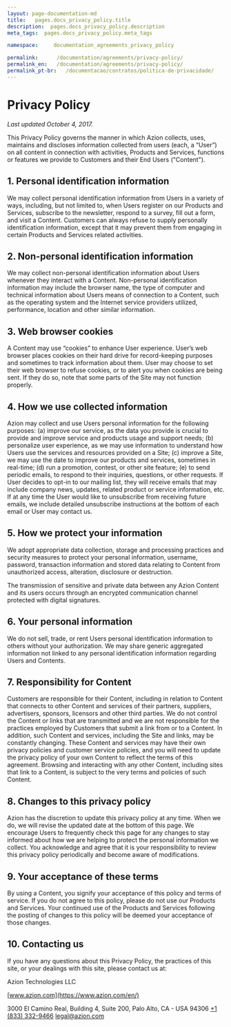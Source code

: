 ```yaml
---
layout: page-documentation-md
title:   pages.docs_privacy_policy.title 
description:  pages.docs_privacy_policy.description 
meta_tags:  pages.docs_privacy_policy.meta_tags 

namespace:     documentation_agreements_privacy_policy

permalink:      /documentation/agreements/privacy-policy/
permalink_en:   /documentation/agreements/privacy-policy/
permalink_pt-br:   /documentacao/contratos/politica-de-privacidade/
---
```

# Privacy **Policy**

*Last updated October 4, 2017.*

This Privacy Policy governs the manner in which Azion collects, uses, maintains and discloses information collected from users (each, a “User”) on all content in connection with activities, Products and Services, functions or features we provide to Customers and their End Users ("Content").

## 1. Personal identification information

We may collect personal identification information from Users in a variety of ways, including, but not limited to, when Users register on our Products and Services, subscribe to the newsletter, respond to a survey, fill out a form, and visit a Content. Customers can always refuse to supply personally identification information, except that it may prevent them from engaging in certain Products and Services related activities.

## 2. Non-personal identification information

We may collect non-personal identification information about Users whenever they interact with a Content. Non-personal identification information may include the browser name, the type of computer and technical information about Users means of connection to a Content, such as the operating system and the Internet service providers utilized, performance, location and other similar information.

## 3. Web browser cookies

A Content may use “cookies” to enhance User experience. User’s web browser places cookies on their hard drive for record-keeping purposes and sometimes to track information about them. User may choose to set their web browser to refuse cookies, or to alert you when cookies are being sent. If they do so, note that some parts of the Site may not function properly.

## 4. How we use collected information

Azion may collect and use Users personal information for the following purposes: (a) improve our service, as the data you provide is crucial to provide and improve service and products usage and support needs; (b) personalize user experience, as we may use information to understand how Users use the services and resources provided on a Site; (c) improve a Site, we may use the date to improve our products and services, sometimes in real-time; (d) run a promotion, contest, or other site feature; (e) to send periodic emails, to respond to their inquiries, questions, or other requests. If User decides to opt-in to our mailing list, they will receive emails that may include company news, updates, related product or service information, etc. If at any time the User would like to unsubscribe from receiving future emails, we include detailed unsubscribe instructions at the bottom of each email or User may contact us.

## 5. How we protect your information

We adopt appropriate data collection, storage and processing practices and security measures to protect your personal information, username, password, transaction information and stored data relating to Content from unauthorized access, alteration, disclosure or destruction.

The transmission of sensitive and private data between any Azion Content and its users occurs through an encrypted communication channel protected with digital signatures.

## 6. Your personal information

We do not sell, trade, or rent Users personal identification information to others without your authorization. We may share generic aggregated information not linked to any personal identification information regarding Users and Contents.

## 7. Responsibility for Content

Customers are responsible for their Content, including in relation to Content that connects to other Content and services of their partners, suppliers, advertisers, sponsors, licensors and other third parties. We do not control the Content or links that are transmitted and we are not responsible for the practices employed by Customers that submit a link from or to a Content. In addition, such Content and services, including the Site and links, may be constantly changing. These Content and services may have their own privacy policies and customer service policies, and you will need to update the privacy policy of your own Content to reflect the terms of this agreement. Browsing and interacting with any other Content, including sites that link to a Content, is subject to the very terms and policies of such Content.

## 8. Changes to this privacy policy

Azion has the discretion to update this privacy policy at any time. When we do, we will revise the updated date at the bottom of this page. We encourage Users to frequently check this page for any changes to stay informed about how we are helping to protect the personal information we collect. You acknowledge and agree that it is your responsibility to review this privacy policy periodically and become aware of modifications.

## 9. Your acceptance of these terms

By using a Content, you signify your acceptance of this policy and terms of service. If you do not agree to this policy, please do not use our Products and Services. Your continued use of the Products and Services following the posting of changes to this policy will be deemed your acceptance of those changes.

## 10. Contacting us

If you have any questions about this Privacy Policy, the practices of this site, or your dealings with this site, please contact us at:

Azion Technologies LLC

[www.azion.com](https://www.azion.com/en/)

3000 El Camino Real, Building 4, Suite 200, Palo Alto, CA - USA 94306
[‭+1 (833) 332-9466‬](callto:‭+18333329466‬)
[legal@azion.com](mailto:legal@azion.com)
